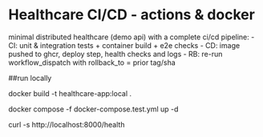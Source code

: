 # Healthcare CI/CD - actions & docker

minimal distributed healthcare (demo api) with a complete ci/cd pipeline:
    - CI: unit & integration tests + container build + e2e checks
    - CD: image pushed to ghcr, deploy step, health checks and logs
    - RB: re-run workflow_dispatch with rollback_to = prior tag/sha

##run locally

docker build -t healthcare-app:local .

docker compose -f docker-compose.test.yml up -d

curl -s http://localhost:8000/health
